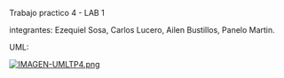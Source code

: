 Trabajo practico 4 - LAB 1

integrantes: Ezequiel Sosa, Carlos Lucero, Ailen Bustillos, Panelo Martin.

UML:

[![IMAGEN-UMLTP4.png](https://i.postimg.cc/5NY115L1/IMAGEN-UMLTP4.png)](https://postimg.cc/mtsKyHm6)
